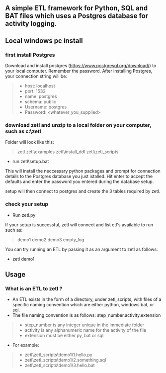 A simple ETL framework for Python, SQL and BAT files which uses a Postgres database for activity logging.
---

## Local windows pc install

### first install Postgres

Download and install postgres (https://www.postgresql.org/download/) to your local computer.  Remember the password.  After installing Postgres, your connection string will be:

> - host: localhost
> - port: 1532
> - name: postgres
> - schema: public
> - Username: postgres  
> - Password: <whatever_you_supplied>

### download zetl and unzip to a local folder on your computer, such as c:\zetl
  
Folder will look like this:
  
> zetl
> zetl\examples
> zetl\install_ddl
> zetl\zetl_scripts

- run zetl\setup.bat
  
This will install the neccessary python packages and prompt for connection details to the Postgres database you just istalled. Hit enter to accept the defaults and enter the password you entered during the database setup.
  
setup will then connect to postgres and create the 3 tables required by zetl.
  
### check your setup
  
- Run zetl.py
  
If your setup is successful, zetl will connect and list etl's available to run such as:
  
> demo1
> demo2
> demo3
> empty_log

You can try running an ETL by passing it as an argument to zetl as follows:
  
- zetl demo1

## Usage

### What is an ETL to zetl ?

- An ETL exists in the form of a directory, under zetl_scripts, with files of a specific naming convention which are either python, windows bat, or sql.
- The file naming convention is as follows: step_number.activity.extension
  
> - step_number is any integer unique in the immediate folder
> - activity is any alphanumeric name for the activity of the file
> - extension must be either py, bat or sql

- For example:
  
> - zetl\zetl_scripts\demo1\1.hello.py
> - zetl\zetl_scripts\demo1\2.something.sql
> - zetl\zetl_scripts\demo1\3.hello.bat

